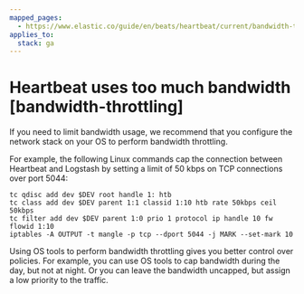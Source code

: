 ```yaml
---
mapped_pages:
  - https://www.elastic.co/guide/en/beats/heartbeat/current/bandwidth-throttling.html
applies_to:
  stack: ga
---
```


# Heartbeat uses too much bandwidth [bandwidth-throttling]

If you need to limit bandwidth usage, we recommend that you configure the network stack on your OS to perform bandwidth throttling.

For example, the following Linux commands cap the connection between Heartbeat and Logstash by setting a limit of 50 kbps on TCP connections over port 5044:

```shell
tc qdisc add dev $DEV root handle 1: htb
tc class add dev $DEV parent 1:1 classid 1:10 htb rate 50kbps ceil 50kbps
tc filter add dev $DEV parent 1:0 prio 1 protocol ip handle 10 fw flowid 1:10
iptables -A OUTPUT -t mangle -p tcp --dport 5044 -j MARK --set-mark 10
```

Using OS tools to perform bandwidth throttling gives you better control over policies. For example, you can use OS tools to cap bandwidth during the day, but not at night. Or you can leave the bandwidth uncapped, but assign a low priority to the traffic.


